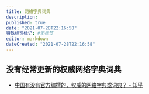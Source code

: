 ```yaml
---
title: 网络字典词典
description:
published: true
date: "2021-07-28T22:16:58"
特殊标签标记: #无标签
editor: markdown
dateCreated: "2021-07-28T22:16:58"
---
```


## 没有经常更新的权威网络字典词典

+ [中国有没有官方编撰的，权威的网络字典或词典？ - 知乎](https://web.archive.org/web/20210728131053/https://www.zhihu.com/question/37704418)

## 

